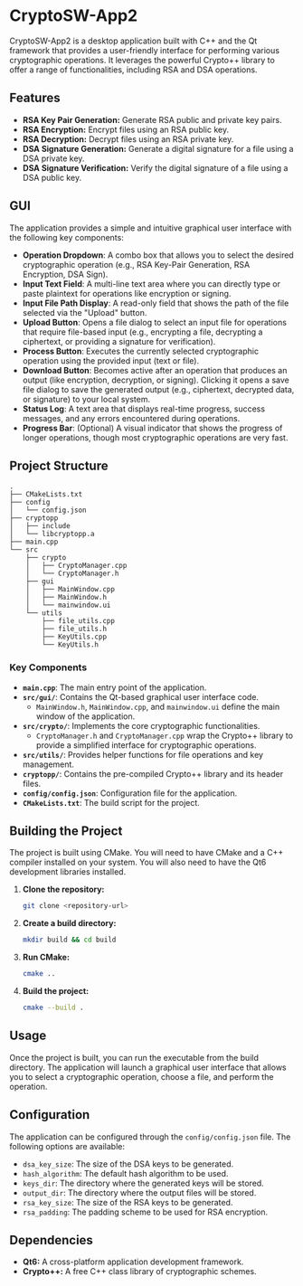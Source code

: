 # CryptoSW-App2

CryptoSW-App2 is a desktop application built with C++ and the Qt framework that provides a user-friendly interface for performing various cryptographic operations. It leverages the powerful Crypto++ library to offer a range of functionalities, including RSA and DSA operations.

## Features

*   **RSA Key Pair Generation:** Generate RSA public and private key pairs.
*   **RSA Encryption:** Encrypt files using an RSA public key.
*   **RSA Decryption:** Decrypt files using an RSA private key.
*   **DSA Signature Generation:** Generate a digital signature for a file using a DSA private key.
*   **DSA Signature Verification:** Verify the digital signature of a file using a DSA public key.

## GUI

The application provides a simple and intuitive graphical user interface with the following key components:

*   **Operation Dropdown**: A combo box that allows you to select the desired cryptographic operation (e.g., RSA Key-Pair Generation, RSA Encryption, DSA Sign).
*   **Input Text Field**: A multi-line text area where you can directly type or paste plaintext for operations like encryption or signing.
*   **Input File Path Display**: A read-only field that shows the path of the file selected via the "Upload" button.
*   **Upload Button**: Opens a file dialog to select an input file for operations that require file-based input (e.g., encrypting a file, decrypting a ciphertext, or providing a signature for verification).
*   **Process Button**: Executes the currently selected cryptographic operation using the provided input (text or file).
*   **Download Button**: Becomes active after an operation that produces an output (like encryption, decryption, or signing). Clicking it opens a save file dialog to save the generated output (e.g., ciphertext, decrypted data, or signature) to your local system.
*   **Status Log**: A text area that displays real-time progress, success messages, and any errors encountered during operations.
*   **Progress Bar**: (Optional) A visual indicator that shows the progress of longer operations, though most cryptographic operations are very fast.

## Project Structure

```
.
├── CMakeLists.txt
├── config
│   └── config.json
├── cryptopp
│   ├── include
│   └── libcryptopp.a
├── main.cpp
└── src
    ├── crypto
    │   ├── CryptoManager.cpp
    │   └── CryptoManager.h
    ├── gui
    │   ├── MainWindow.cpp
    │   ├── MainWindow.h
    │   └── mainwindow.ui
    └── utils
        ├── file_utils.cpp
        ├── file_utils.h
        ├── KeyUtils.cpp
        └── KeyUtils.h
```

### Key Components

*   **`main.cpp`**: The main entry point of the application.
*   **`src/gui/`**: Contains the Qt-based graphical user interface code.
    *   `MainWindow.h`, `MainWindow.cpp`, and `mainwindow.ui` define the main window of the application.
*   **`src/crypto/`**: Implements the core cryptographic functionalities.
    *   `CryptoManager.h` and `CryptoManager.cpp` wrap the Crypto++ library to provide a simplified interface for cryptographic operations.
*   **`src/utils/`**: Provides helper functions for file operations and key management.
*   **`cryptopp/`**: Contains the pre-compiled Crypto++ library and its header files.
*   **`config/config.json`**: Configuration file for the application.
*   **`CMakeLists.txt`**: The build script for the project.

## Building the Project

The project is built using CMake. You will need to have CMake and a C++ compiler installed on your system. You will also need to have the Qt6 development libraries installed.

1.  **Clone the repository:**
    ```bash
    git clone <repository-url>
    ```
2.  **Create a build directory:**
    ```bash
    mkdir build && cd build
    ```
3.  **Run CMake:**
    ```bash
    cmake ..
    ```
4.  **Build the project:**
    ```bash
    cmake --build .
    ```

## Usage

Once the project is built, you can run the executable from the build directory. The application will launch a graphical user interface that allows you to select a cryptographic operation, choose a file, and perform the operation.

## Configuration

The application can be configured through the `config/config.json` file. The following options are available:

*   `dsa_key_size`: The size of the DSA keys to be generated.
*   `hash_algorithm`: The default hash algorithm to be used.
*   `keys_dir`: The directory where the generated keys will be stored.
*   `output_dir`: The directory where the output files will be stored.
*   `rsa_key_size`: The size of the RSA keys to be generated.
*   `rsa_padding`: The padding scheme to be used for RSA encryption.

## Dependencies

*   **Qt6:** A cross-platform application development framework.
*   **Crypto++:** A free C++ class library of cryptographic schemes.
